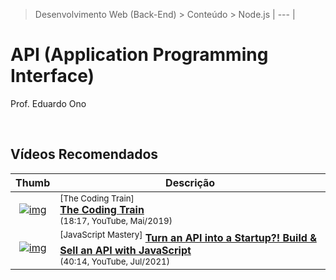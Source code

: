 > Desenvolvimento Web (Back-End) > Conteúdo > Node.js
| --- |

# API (Application Programming Interface)

Prof. Eduardo Ono

<br>

## Vídeos Recomendados

| Thumb | Descrição |
| :-: | --- |
| [![img](https://img.youtube.com/vi/wxbQP1LMZsw/default.jpg)](https://www.youtube.com/watch?v=wxbQP1LMZsw) | <sup>[The Coding Train]</sup><br>[__The Coding Train__](https://www.youtube.com/watch?v=wxbQP1LMZsw)<br><sub>(18:17, YouTube, Mai/2019)</sub>
| [![img](https://img.youtube.com/vi/be9sHQ7xqo0/default.jpg)](https://www.youtube.com/watch?v=be9sHQ7xqo0) | <sup>[JavaScript Mastery]</sup> [__Turn an API into a Startup?! Build & Sell an API with JavaScript__](https://www.youtube.com/watch?v=be9sHQ7xqo0)<br><sub>(40:14, YouTube, Jul/2021)</sub>

<br>
